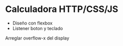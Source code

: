 # Calculadora HTTP/CSS/JS
- Diseño con flexbox
- Listener boton y teclado

Arreglar overflow-x del display

